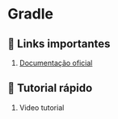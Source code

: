 # Gradle

## 🔗 Links importantes

1. [Documentação oficial](https://docs.gradle.org/current/userguide/userguide.html)

## 📖 Tutorial rápido

1. Video tutorial

